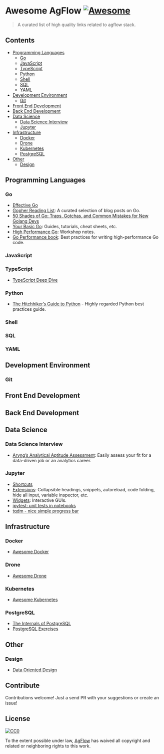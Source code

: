 # Awesome AgFlow [![Awesome](https://awesome.re/badge.svg)](https://awesome.re)

> A curated list of high quality links related to agflow stack.

## Contents
- [Programming Languages](#programming-languages)
  - [Go](#go)
  - [JavaScript](#javascript)
  - [TypeScript](#typescript)
  - [Python](#python)
  - [Shell](#python)
  - [SQL](#sql)
  - [YAML](#yaml)
- [Development Environment](#development-environment)
  - [Git](#git)
- [Front End Development](#front-end-development)
- [Back End Development](#back-end-development)
- [Data Science](#data-science)
  - [Data Science Interview](#data-science-interview)
  - [Jupyter](#jupyter)
- [Infrastructure](#infrastructure)
  - [Docker](#docker)
  - [Drone](#drone)
  - [Kubernetes](#kubernetes)
  - [PostgreSQL](#postgresql)
- [Other](#other)
    - [Design](#design)

## Programming Languages

### Go
- [Effective Go](https://golang.org/doc/effective_go.html)
- [Gopher Reading List](https://github.com/enocom/gopher-reading-list): A curated selection of blog posts on Go.
- [50 Shades of Go: Traps, Gotchas, and Common Mistakes for New Golang Devs](http://devs.cloudimmunity.com/gotchas-and-common-mistakes-in-go-golang/)
- [Your Basic Go](https://yourbasic.org/golang/): Guides, tutorials, cheat sheets, etc.
- [High Performance Go](https://dave.cheney.net/high-performance-go-workshop/dotgo-paris.html): Workshop notes.
- [Go Performance book](https://github.com/dgryski/go-perfbook): Best practices for writing high-performance Go code.

### JavaScript

### TypeScript
- [TypeScript Deep Dive](https://github.com/basarat/typescript-book)

### Python
- [The Hitchhiker’s Guide to Python](https://docs.python-guide.org/) - Highly regarded Python best practices guide.

### Shell
### SQL
### YAML


## Development Environment

### Git
## Front End Development
## Back End Development
## Data Science

### Data Science Interview
- [Aryng’s Analytical Aptitude Assessment](https://aryng.com/aryngs-analytical-aptitude-assessment/): Easily assess your fit for a data-driven job or an analytics career.

### Jupyter
- [Shortcuts](https://www.cheatography.com/weidadeyue/cheat-sheets/jupyter-notebook/)
- [Extensions](https://jupyter-contrib-nbextensions.readthedocs.io/en/latest/nbextensions.html): Collapsible headings, snippets, autoreload, code folding, hide all input, variable inspector, etc.
- [Widgets](https://ipywidgets.readthedocs.io/en/stable/examples/Widget%20Basics.html):  Interactive GUIs.
- [ipytest: unit tests in notebooks](https://pypi.org/project/ipytest/)
- [tqdm - nice simple progress bar](https://github.com/tqdm/tqdm#ipython-jupyter-integration)

## Infrastructure

### Docker
- [Awesome Docker](https://github.com/veggiemonk/awesome-docker)

### Drone
- [Awesome Drone](https://github.com/drone/awesome-drone)

### Kubernetes
- [Awesome Kubernetes](https://github.com/ramitsurana/awesome-kubernetes)

### PostgreSQL
- [The Internals of PostgreSQL](http://www.interdb.jp/pg/index.html)
- [PostgreSQL Exercises](https://pgexercises.com/)

## Other

### Design
- [Data Oriented Design](https://github.com/dbartolini/data-oriented-design)

## Contribute

Contributions welcome! Just a send PR with your suggestions or create an issue!


## License

[![CC0](http://mirrors.creativecommons.org/presskit/buttons/88x31/svg/cc-zero.svg)](https://creativecommons.org/publicdomain/zero/1.0)

To the extent possible under law, [AgFlow](https://github.com/agflow) has waived all copyright and
related or neighboring rights to this work.
